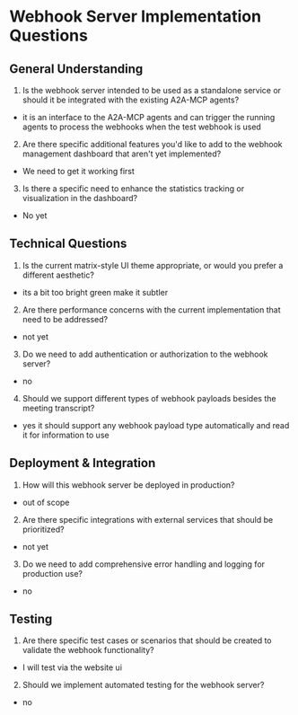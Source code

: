 # Webhook Server Implementation Questions

## General Understanding
1. Is the webhook server intended to be used as a standalone service or should it be integrated with the existing A2A-MCP agents?
- it is an interface to the A2A-MCP agents and can trigger the running agents to process the webhooks when the test webhook is used

2. Are there specific additional features you'd like to add to the webhook management dashboard that aren't yet implemented?
- We need to get it working first

3. Is there a specific need to enhance the statistics tracking or visualization in the dashboard?
- No yet

## Technical Questions
1. Is the current matrix-style UI theme appropriate, or would you prefer a different aesthetic?
- its a bit too bright green make it subtler

2. Are there performance concerns with the current implementation that need to be addressed?
- not yet

3. Do we need to add authentication or authorization to the webhook server?
- no

4. Should we support different types of webhook payloads besides the meeting transcript?
- yes it should support any webhook payload type automatically and read it for information to use

## Deployment & Integration
1. How will this webhook server be deployed in production?
- out of scope
2. Are there specific integrations with external services that should be prioritized?
- not yet
3. Do we need to add comprehensive error handling and logging for production use?
- no

## Testing
1. Are there specific test cases or scenarios that should be created to validate the webhook functionality?
- I will test via the website ui

2. Should we implement automated testing for the webhook server? 
- no